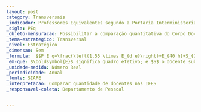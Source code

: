 ```yaml
---
layout: post
category: Transversais
_indicador: Professores Equivalentes segundo a Portaria Interministerial nº 22/07, com as alterações dadas pela Portaria 224/07
_sigla: PEq
_objeto-mensuracao: Possibilitar a comparação quantitativa do Corpo Docente das IFES
_tema-estrategico: Transversal
_nivel: Estratégico
_dimensao: Sem
_formula:  $$P E q=\frac{\left(1,55 \times E_{d e}\right)+E_{40 h}+S_{20 o u 40 h}+\left(0,5 \times E_{20 H}\right)}{E_{d e}+E_{40 h}+E_{20 H}+S_{20 o u 40 h}}$$
_em-que: $\boldsymbol{E}$ significa quadro efetivo; e $S$ o docente substituto.
_unidade-medida: Número Real
_periodicidade: Anual
_fonte: SIAPE
_interpretacao: Comparar quantidade de docentes nas IFES
_responsavel-coleta: Departamento de Pessoal


---
```

